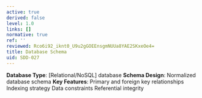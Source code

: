 ```yaml
---
active: true
derived: false
level: 1.0
links: []
normative: true
ref: ''
reviewed: Rco6i92_iknt0_U9u2gGOEEnsgmNUUa8YAE2SKxeOe4=
title: Database Schema
uid: SDD-027
---
```


**Database Type**: [Relational/NoSQL] database
**Schema Design**: Normalized database schema
**Key Features**:
Primary and foreign key relationships
Indexing strategy
Data constraints
Referential integrity